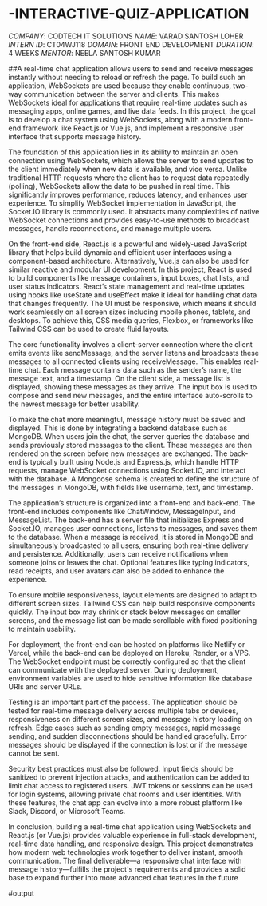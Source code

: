 # -INTERACTIVE-QUIZ-APPLICATION

*COMPANY*: CODTECH IT SOLUTIONS
*NAME*: VARAD SANTOSH LOHER
*INTERN ID*: CT04WJ118
*DOMAIN*: FRONT END DEVELOPMENT
*DURATION*: 4 WEEKS
*MENTOR*: NEELA SANTOSH KUMAR


##A real-time chat application allows users to send and receive messages instantly without needing to reload or refresh the page. To build such an application, WebSockets are used because they enable continuous, two-way communication between the server and clients. This makes WebSockets ideal for applications that require real-time updates such as messaging apps, online games, and live data feeds. In this project, the goal is to develop a chat system using WebSockets, along with a modern front-end framework like React.js or Vue.js, and implement a responsive user interface that supports message history.

The foundation of this application lies in its ability to maintain an open connection using WebSockets, which allows the server to send updates to the client immediately when new data is available, and vice versa. Unlike traditional HTTP requests where the client has to request data repeatedly (polling), WebSockets allow the data to be pushed in real time. This significantly improves performance, reduces latency, and enhances user experience. To simplify WebSocket implementation in JavaScript, the Socket.IO library is commonly used. It abstracts many complexities of native WebSocket connections and provides easy-to-use methods to broadcast messages, handle reconnections, and manage multiple users.

On the front-end side, React.js is a powerful and widely-used JavaScript library that helps build dynamic and efficient user interfaces using a component-based architecture. Alternatively, Vue.js can also be used for similar reactive and modular UI development. In this project, React is used to build components like message containers, input boxes, chat lists, and user status indicators. React’s state management and real-time updates using hooks like useState and useEffect make it ideal for handling chat data that changes frequently. The UI must be responsive, which means it should work seamlessly on all screen sizes including mobile phones, tablets, and desktops. To achieve this, CSS media queries, Flexbox, or frameworks like Tailwind CSS can be used to create fluid layouts.

The core functionality involves a client-server connection where the client emits events like sendMessage, and the server listens and broadcasts these messages to all connected clients using receiveMessage. This enables real-time chat. Each message contains data such as the sender’s name, the message text, and a timestamp. On the client side, a message list is displayed, showing these messages as they arrive. The input box is used to compose and send new messages, and the entire interface auto-scrolls to the newest message for better usability.

To make the chat more meaningful, message history must be saved and displayed. This is done by integrating a backend database such as MongoDB. When users join the chat, the server queries the database and sends previously stored messages to the client. These messages are then rendered on the screen before new messages are exchanged. The back-end is typically built using Node.js and Express.js, which handle HTTP requests, manage WebSocket connections using Socket.IO, and interact with the database. A Mongoose schema is created to define the structure of the messages in MongoDB, with fields like username, text, and timestamp.

The application’s structure is organized into a front-end and back-end. The front-end includes components like ChatWindow, MessageInput, and MessageList. The back-end has a server file that initializes Express and Socket.IO, manages user connections, listens to messages, and saves them to the database. When a message is received, it is stored in MongoDB and simultaneously broadcasted to all users, ensuring both real-time delivery and persistence. Additionally, users can receive notifications when someone joins or leaves the chat. Optional features like typing indicators, read receipts, and user avatars can also be added to enhance the experience.

To ensure mobile responsiveness, layout elements are designed to adapt to different screen sizes. Tailwind CSS can help build responsive components quickly. The input box may shrink or stack below messages on smaller screens, and the message list can be made scrollable with fixed positioning to maintain usability.

For deployment, the front-end can be hosted on platforms like Netlify or Vercel, while the back-end can be deployed on Heroku, Render, or a VPS. The WebSocket endpoint must be correctly configured so that the client can communicate with the deployed server. During deployment, environment variables are used to hide sensitive information like database URIs and server URLs.

Testing is an important part of the process. The application should be tested for real-time message delivery across multiple tabs or devices, responsiveness on different screen sizes, and message history loading on refresh. Edge cases such as sending empty messages, rapid message sending, and sudden disconnections should be handled gracefully. Error messages should be displayed if the connection is lost or if the message cannot be sent.

Security best practices must also be followed. Input fields should be sanitized to prevent injection attacks, and authentication can be added to limit chat access to registered users. JWT tokens or sessions can be used for login systems, allowing private chat rooms and user identities. With these features, the chat app can evolve into a more robust platform like Slack, Discord, or Microsoft Teams.

In conclusion, building a real-time chat application using WebSockets and React.js (or Vue.js) provides valuable experience in full-stack development, real-time data handling, and responsive design. This project demonstrates how modern web technologies work together to deliver instant, smooth communication. The final deliverable—a responsive chat interface with message history—fulfills the project's requirements and provides a solid base to expand further into more advanced chat features in the future

#output

